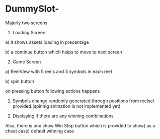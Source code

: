 # DummySlot-
Majorly two screens

1) Loading Screen

a) it shows assets loading in precentage

b) a continue button which helps to move to next screen

2) Game Screen

a) ReelView with 5 reels and 3 symbols in each reel

b) spin  button

on pressing button following actions happens

1) Symbols change randomly generated through positions from reelset provided.(spinnig animation is not implemented yet)

2) Displaying if there are any winning combinations

Also, there is one show Win Stop button which is provided to show( as a cheat case) default winning case
